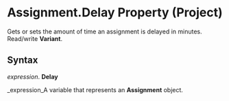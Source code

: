 
# Assignment.Delay Property (Project)

Gets or sets the amount of time an assignment is delayed in minutes. Read/write  **Variant**.


## Syntax

 _expression_. **Delay**

 _expression_A variable that represents an  **Assignment** object.

